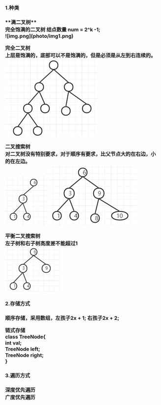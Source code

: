 <h3>1.种类<h3/>
**满二叉树**<br/>
完全饱满的二叉树
结点数量 num = 2^k -1;<br/>
![img.png](photo/img1.png)

**完全二叉树**<br/>
上层是饱满的，底部可以不是饱满的，但是必须是从左到右连续的。<br/>
![img_3.png](photo/img_3.png)

**二叉搜索树**<br/>
对二叉树没有特别要求，对于顺序有要求，比父节点大的在右边，小的在左边。<br/>
![img_5.png](photo/img_5.png)
![img_4.png](photo/img_4.png)

**平衡二叉搜索树**<br/>
左子树和右子树高度差不能超过1<br/>
![img_6.png](photo/img_6.png)

<h3>2.存储方式<h3/>
顺序存储，采用数组，左孩子2x + 1; 右孩子2x + 2;<br/>

链式存储<br/>
class TreeNode{<br/>
    int val;<br/>
    TreeNode left;<br/>
    TreeNode right;<br/>
}<br/>

<h3>3.遍历方式<h3/>
深度优先遍历<br/>
广度优先遍历

